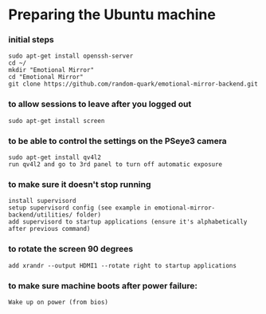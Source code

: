 # Preparing the Ubuntu machine
### initial steps
```
sudo apt-get install openssh-server
cd ~/
mkdir "Emotional Mirror"
cd "Emotional Mirror"
git clone https://github.com/random-quark/emotional-mirror-backend.git
```

### to allow sessions to leave after you logged out
```
sudo apt-get install screen
```

### to be able to control the settings on the PSeye3 camera
```
sudo apt-get install qv4l2
run qv4l2 and go to 3rd panel to turn off automatic exposure
```

### to make sure it doesn't stop running
```
install supervisord
setup supervisord config (see example in emotional-mirror-backend/utilities/ folder)
add supervisord to startup applications (ensure it's alphabetically after previous command)
```

### to rotate the screen 90 degrees
```
add xrandr --output HDMI1 --rotate right to startup applications
```

### to make sure machine boots after power failure:
```
Wake up on power (from bios)
```
